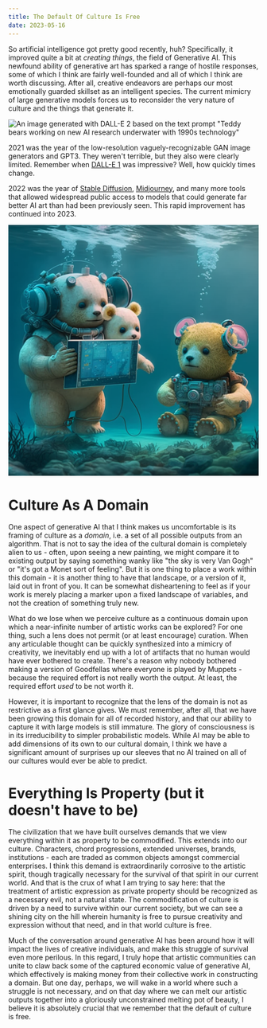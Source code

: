 ```yaml
---
title: The Default Of Culture Is Free
date: 2023-05-16
---
```


So artificial intelligence got pretty good recently, huh? Specifically, it improved quite a bit at *creating things*, the field of Generative AI. This newfound ability of generative art has sparked a range of hostile responses, some of which I think are fairly well-founded and all of which I think are worth discussing. After all, creative endeavors are perhaps our most emotionally guarded skillset as an intelligent species. The current mimicry of large generative models forces us to reconsider the very nature of culture and the things that generate it. 

![An image generated with DALL-E 2 based on the text prompt "Teddy bears working on new AI research underwater with 1990s technology"](https://en.wikipedia.org/wiki/File:DALL-E_2_artificial_intelligence_digital_image_generated_photo.jpg)

2021 was the year of the low-resolution vaguely-recognizable GAN image generators and GPT3. They weren't terrible, but they also were clearly limited. Remember when [DALL-E 1](https://en.wikipedia.org/wiki/DALL-E) was impressive? Well, how quickly times change.

2022 was the year of [Stable Diffusion](https://en.wikipedia.org/wiki/Stable_Diffusion), [Midjourney](https://www.midjourney.com/showcase/recent/), and many more tools that allowed widespread public access to models that could generate far better AI art than had been previously seen. This rapid improvement has continued into 2023.

![The same prompt as above, but with Midjourney.](cowtrix_Teddy_bears_working_on_new_AI_research_underwater_with__c948d416-d7b0-441e-9c12-2f42f465be5a.png)

# Culture As A Domain

One aspect of generative AI that I think makes us uncomfortable is its framing of culture as a _domain_, i.e. a set of all possible outputs from an algorithm. That is not to say the idea of the cultural domain is completely alien to us - often, upon seeing a new painting, we might compare it to existing output by saying something wanky like "the sky is very Van Gogh" or "it's got a Monet sort of feeling". But it is one thing to place a work within this domain - it is another thing to have that landscape, or a version of it, laid out in front of you. It can be somewhat disheartening to feel as if your work is merely placing a marker upon a fixed landscape of variables, and not the creation of something truly new.

What do we lose when we perceive culture as a continuous domain upon which a near-infinite number of artistic works can be explored? For one thing, such a lens does not permit (or at least encourage) curation. When any articulable thought can be quickly synthesized into a mimicry of creativity, we inevitably end up with a lot of artifacts that no human would have ever bothered to create. There's a reason why nobody bothered making a version of Goodfellas where everyone is played by Muppets - because the required effort is not really worth the output. At least, the required effort _used_ to be not worth it.

However, it is important to recognize that the lens of the domain is not as restrictive as a first glance gives. We must remember, after all, that we have been growing this domain for all of recorded history, and that our ability to capture it with large models is still immature. The glory of consciousness is in its irreducibility to simpler probabilistic models. While AI may be able to add dimensions of its own to our cultural domain, I think we have a significant amount of surprises up our sleeves that no AI trained on all of our cultures would ever be able to predict.

# Everything Is Property (but it doesn't have to be)

The civilization that we have built ourselves demands that we view everything within it as property to be commodified. This extends into our culture. Characters, chord progressions, extended universes, brands, institutions - each are traded as common objects amongst commercial enterprises. I think this demand is extraordinarily corrosive to the artistic spirit, though tragically necessary for the survival of that spirit in our current world. And that is the crux of what I am trying to say here: that the treatment of artistic expression as private property should be recognized as a necessary evil, not a natural state. The commodification of culture is driven by a need to survive within our current society, but we can see a shining city on the hill wherein humanity is free to pursue creativity and expression without that need, and in that world culture is free.

Much of the conversation around generative AI has been around how it will impact the lives of creative individuals, and make this struggle of survival even more perilous. In this regard, I truly hope that artistic communities can unite to claw back some of the captured economic value of generative AI, which effectively is making money from their collective work in constructing a domain. But one day, perhaps, we will wake in a world where such a struggle is not necessary, and on that day where we can melt our artistic outputs together into a gloriously unconstrained melting pot of beauty, I believe it is absolutely crucial that we remember that the default of culture is free.